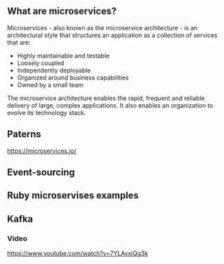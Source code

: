 ## What are microservices?

Microservices - also known as the microservice architecture - is an architectural style that structures an application as a collection of services that are:

- Highly maintainable and testable
- Loosely coupled
- Independently deployable
- Organized around business capabilities
- Owned by a small team

The microservice architecture enables the rapid, frequent and reliable delivery of large, complex applications. It also enables an organization to evolve its technology stack.


## Paterns 

https://microservices.io/

## Event-sourcing 


## Ruby microservises examples


## Kafka


### Video 

https://www.youtube.com/watch?v=7YLAvxiQg3k









